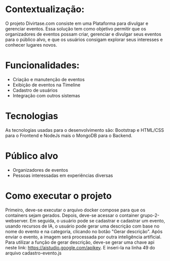 # Contextualização:
O projeto Divirtase.com consiste em uma Plataforma para divulgar e gerenciar eventos. Essa solução tem como objetivo permitir que os organizadores de eventos possam criar, gerenciar e divulgar seus eventos para o público alvo, e que os usuários consigam explorar seus interesses e conhecer lugares novos.

# Funcionalidades:
- Criação e manutenção de eventos
- Exibição de eventos na Timeline
- Cadastro de usuários
- Integração com outros sistemas

# Tecnologias
As tecnologias usadas para o desenvolvimento são: Bootstrap e HTML/CSS para o Frontend e NodeJs mais o MongoDB para o Backend.

# Público alvo
- Organizadores de eventos
- Pessoas interessadas em experiências diversas

# Como executar o projeto
Primeiro, deve-se executar o arquivo docker compose para que os containers sejam gerados. Depois, deve-se acessar o container grupo-2-webserver. Em seguida, o usuário pode se cadastrar e cadastrar um evento, usando recursos de IA, o usuário pode gerar uma descrição com base no nome do evento e na categoria, clicando no botão "Gerar descrição". Após enviar o evento, a imagem será processada por outra inteligência artificial.
Para utilizar a função de gerar descrição, deve-se gerar uma chave api neste link: https://aistudio.google.com/apikey. E inseri-la na linha 49 do arquivo cadastro-evento.js